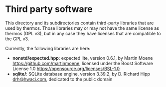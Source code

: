 # Third party software

This directory and its subdirectories contain third-party libraries that are
used by thermos. Those libraries may or may not have the same license as thermos
(GPL v3), but in any case they have licenses that are compatible to the GPL v3.

Currently, the following libraries are here:

* **nonstd/expected.hpp**: expected lite, version 0.6.1,
  by Martin Moene <https://github.com/martinmoene>,
  licensed under the Boost Software License 1.0
  <https://opensource.org/licenses/BSL-1.0>
* **sqlite/**: SQLite database engine, version 3.39.2,
  by D. Richard Hipp <drh@hwaci.com>,
  dedicated to the public domain

